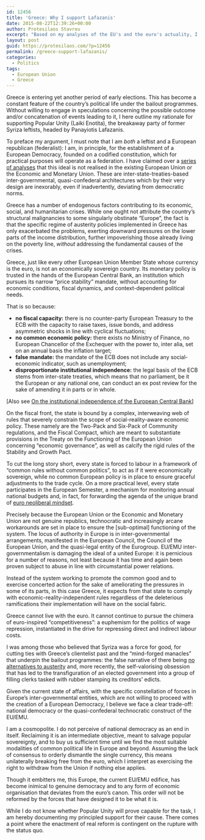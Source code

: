 ```yaml
---
id: 12456
title: 'Greece: Why I support Lafazanis'
date: 2015-08-22T12:39:26+00:00
author: Protesilaos Stavrou
excerpt: "Based on my analyses of the EU's and the euro's actuality, I do not think that any viable alternative to austerity can be pursued within their constraints."
layout: post
guid: https://protesilaos.com/?p=12456
permalink: /greece-support-lafazanis/
categories:
  - Politics
tags:
  - European Union
  - Greece
---
```

Greece is entering yet another period of early elections. This has become a constant feature of the country’s political life under the bailout programmes. Without willing to engage in speculations concerning the possible outcome and/or concatenation of events leading to it, I here outline my rationale for supporting Popular Unity (Laiki Enotita), the breakaway party of former Syriza leftists, headed by Panayiotis Lafazanis.

To preface my argument, I must note that I am _both_ a leftist and a European republican (federalist): I am, in principle, for the establishment of a European Democracy, founded on a codified constitution, which for practical purposes will operate as a federation. I have claimed over a [series of analyses](https://protesilaos.com/tag/actual-europe/) that this ideal is not realised in the existing European Union or the Economic and Monetary Union. These are inter-state-treaties-based inter-governmental, quasi-confederal architectures which by their very design are inexorably, even if inadvertently, deviating from democratic norms.

Greece has a number of endogenous factors contributing to its economic, social, and humanitarian crises. While one ought not attribute the country’s structural malignancies to some singularly obstinate “Europe”, the fact is that the specific regime of austerity policies implemented in Greece has only exacerbated the problems, exerting downward pressures on the lower parts of the income distribution, further impoverishing those already living on the poverty line, _without_ addressing the fundamental causes of the crises.

Greece, just like every other European Union Member State whose currency is the euro, is not an economically sovereign country. Its monetary policy is trusted in the hands of the European Central Bank, an institution which pursues its narrow “price stability” mandate, without accounting for economic conditions, fiscal dynamics, and context-dependent political needs.

That is so because:

  * **no fiscal capacity:** there is no counter-party European Treasury to the ECB with the capacity to raise taxes, issue bonds, and address asymmetric shocks in line with cyclical fluctuations;
  * **no common economic policy:** there exists no Ministry of Finance, no European Chancellor of the Exchequer with the power to, inter alia, set on an annual basis the inflation target;
  * **false mandate:** the mandate of the ECB does not include any social-economic indicator, such as unemployment;
  * **disproportionate institutional independence:** the legal basis of the ECB stems from inter-state treaties, which means that no parliament, be it the European or any national one, can conduct an ex post review for the sake of amending it in parts or in whole.

[Also see [On the institutional independence of the European Central Bank](https://protesilaos.com/institutional-independence-ecb/)]

On the fiscal front, the state is bound by a complex, interweaving web of rules that severely constrain the scope of social-reality-aware economic policy. These namely are the Two-Pack and Six-Pack of Community regulations, and the Fiscal Compact, which are meant to substantiate provisions in the Treaty on the Functioning of the European Union concerning &#8220;economic governance&#8221;, as well as calcify the rigid rules of the Stability and Growth Pact.

To cut the long story short, every state is forced to labour in a framework of &#8220;common rules without common politics&#8221;, to act as if it were economically sovereign, while no common European policy is in place to ensure graceful adjustments to the trade cycle. On a more practical level, every state participates in the European Semester, a mechanism for monitoring annual national budgets and, in fact, for forwarding the agenda of the unique brand of [euro neoliberal mindset](https://protesilaos.com/euro-mindset-context/).

Precisely because the European Union or the Economic and Monetary Union are not genuine republics, technocratic and increasingly arcane workarounds are set in place to ensure the [sub-optimal] functioning of the system. The locus of authority in Europe is in inter-governmental arrangements, manifested in the European Council, the Council of the European Union, and the quasi-legal entity of the Eurogroup. EU/EMU inter-governmentalism is damaging the ideal of a united Europe: it is pernicious for a number of reasons, not least because it has time and again been proven subject to abuse in line with circumstantial power relations.

Instead of the system working to promote the common good and to exercise concerted action for the sake of ameliorating the pressures in some of its parts, in this case Greece, it expects from that state to comply with economic-reality-independent rules regardless of the deleterious ramifications their implementation will have on the social fabric.

Greece cannot live with the euro. It cannot continue to pursue the chimera of euro-inspired &#8220;competitiveness&#8221;: a euphemism for the politics of wage repression, instantiated in the drive for repressing direct and indirect labour costs.

I was among those who believed that Syriza was a force for good, for cutting ties with Greece&#8217;s clientelist past and the &#8220;mind-forged manacles&#8221; that underpin the bailout programmes: the false narrative of there being [no alternatives to austerity](https://protesilaos.com/inevitability-austerity/) and, more recently, the self-valorising obsession that has led to the transfiguration of an elected government into a group of filling clerks tasked with rubber stamping its creditors&#8217; edicts.

Given the current state of affairs, with the specific constellation of forces in Europe&#8217;s inter-governmental entities, which are not willing to proceed with the creation of a European Democracy, I believe we face a clear trade-off: national democracy or the quasi-confederal technocratic construct of the EU/EMU.

I am a cosmopolite. I do not perceive of national democracy as an end in itself. Reclaiming it is an intermediate objective, meant to salvage popular sovereignty, and to buy us sufficient time until we find the most suitable modalities of common political life in Europe and beyond. Assuming the lack of consensus to orderly dismantle the single currency, this means unilaterally breaking free from the euro, which I interpret as exercising the right to withdraw from the Union if nothing else applies.

Though it embitters me, this Europe, the current EU/EMU edifice, has become inimical to genuine democracy and to any form of economic organisation that deviates from the euro&#8217;s canon. This order will not be reformed by the forces that have designed it to be what it is.

While I do not know whether Popular Unity will prove capable for the task, I am hereby documenting my principled support for their cause. There comes a point where the enactment of real reform is contingent on the rupture with the status quo.